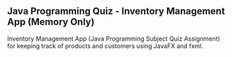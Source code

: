 ## Java Programming Quiz - Inventory Management App (Memory Only)

Inventory Management App (Java Programming Subject Quiz Assignment) for keeping track of products and customers using JavaFX and fxml. 
